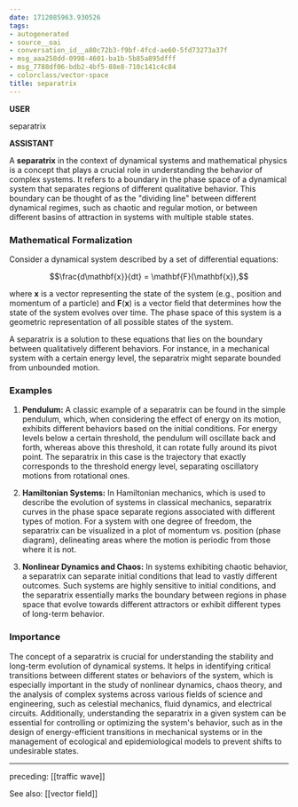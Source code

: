 ```yaml
---
date: 1712085963.930526
tags:
- autogenerated
- source__oai
- conversation_id__a80c72b3-f9bf-4fcd-ae60-5fd73273a37f
- msg_aaa258dd-0998-4601-ba1b-5b85a895dfff
- msg_7788df06-bdb2-4bf5-88e8-710c141c4c84
- colorclass/vector-space
title: separatrix
---
```


**USER**

separatrix


**ASSISTANT**

A **separatrix** in the context of dynamical systems and mathematical physics is a concept that plays a crucial role in understanding the behavior of complex systems. It refers to a boundary in the phase space of a dynamical system that separates regions of different qualitative behavior. This boundary can be thought of as the "dividing line" between different dynamical regimes, such as chaotic and regular motion, or between different basins of attraction in systems with multiple stable states.

### Mathematical Formalization

Consider a dynamical system described by a set of differential equations:

$$\frac{d\mathbf{x}}{dt} = \mathbf{F}(\mathbf{x}),$$

where $\mathbf{x}$ is a vector representing the state of the system (e.g., position and momentum of a particle) and $\mathbf{F}(\mathbf{x})$ is a vector field that determines how the state of the system evolves over time. The phase space of this system is a geometric representation of all possible states of the system.

A separatrix is a solution to these equations that lies on the boundary between qualitatively different behaviors. For instance, in a mechanical system with a certain energy level, the separatrix might separate bounded from unbounded motion.

### Examples

1. **Pendulum:** A classic example of a separatrix can be found in the simple pendulum, which, when considering the effect of energy on its motion, exhibits different behaviors based on the initial conditions. For energy levels below a certain threshold, the pendulum will oscillate back and forth, whereas above this threshold, it can rotate fully around its pivot point. The separatrix in this case is the trajectory that exactly corresponds to the threshold energy level, separating oscillatory motions from rotational ones.

2. **Hamiltonian Systems:** In Hamiltonian mechanics, which is used to describe the evolution of systems in classical mechanics, separatrix curves in the phase space separate regions associated with different types of motion. For a system with one degree of freedom, the separatrix can be visualized in a plot of momentum vs. position (phase diagram), delineating areas where the motion is periodic from those where it is not.

3. **Nonlinear Dynamics and Chaos:** In systems exhibiting chaotic behavior, a separatrix can separate initial conditions that lead to vastly different outcomes. Such systems are highly sensitive to initial conditions, and the separatrix essentially marks the boundary between regions in phase space that evolve towards different attractors or exhibit different types of long-term behavior.

### Importance

The concept of a separatrix is crucial for understanding the stability and long-term evolution of dynamical systems. It helps in identifying critical transitions between different states or behaviors of the system, which is especially important in the study of nonlinear dynamics, chaos theory, and the analysis of complex systems across various fields of science and engineering, such as celestial mechanics, fluid dynamics, and electrical circuits. Additionally, understanding the separatrix in a given system can be essential for controlling or optimizing the system's behavior, such as in the design of energy-efficient transitions in mechanical systems or in the management of ecological and epidemiological models to prevent shifts to undesirable states.


---

preceding: [[traffic wave]]

See also: [[vector field]]